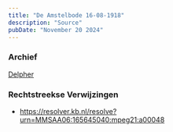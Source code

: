 ```yaml
---
title: "De Amstelbode 16-08-1918"
description: "Source"
pubDate: "November 20 2024"
---
```


### Archief
[Delpher](https://www.delpher.nl)

### Rechtstreekse Verwijzingen
- https://resolver.kb.nl/resolve?urn=MMSAA06:165645040:mpeg21:a00048